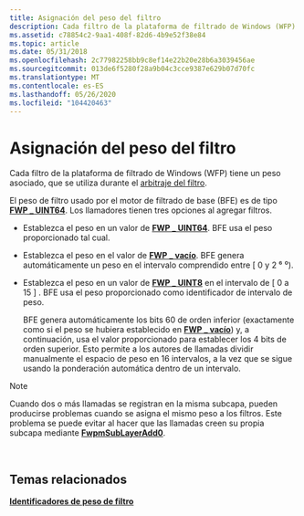 ```yaml
---
title: Asignación del peso del filtro
description: Cada filtro de la plataforma de filtrado de Windows (WFP) tiene un peso asociado, que se utiliza durante el arbitraje del filtro.
ms.assetid: c78854c2-9aa1-408f-82d6-4b9e52f38e84
ms.topic: article
ms.date: 05/31/2018
ms.openlocfilehash: 2c77982258bb9c8ef14e22b20e28b6a3039456ae
ms.sourcegitcommit: 013de6f5280f28a9b04c3cce9387e629b07d70fc
ms.translationtype: MT
ms.contentlocale: es-ES
ms.lasthandoff: 05/26/2020
ms.locfileid: "104420463"
---
```

# <a name="filter-weight-assignment"></a>Asignación del peso del filtro

Cada filtro de la plataforma de filtrado de Windows (WFP) tiene un peso asociado, que se utiliza durante el [arbitraje del filtro](filter-arbitration.md).

El peso de filtro usado por el motor de filtrado de base (BFE) es de tipo [**FWP \_ UINT64**](/windows/desktop/api/Fwptypes/ne-fwptypes-fwp_data_type). Los llamadores tienen tres opciones al agregar filtros.

-   Establezca el peso en un valor de [**FWP \_ UINT64**](/windows/desktop/api/Fwptypes/ne-fwptypes-fwp_data_type). BFE usa el peso proporcionado tal cual.
-   Establezca el peso en el valor de [**FWP \_ vacío**](/windows/desktop/api/Fwptypes/ne-fwptypes-fwp_data_type). BFE genera automáticamente un peso en el intervalo comprendido entre \[ 0 y 2 ⁶ ⁰).
-   Establezca el peso en un valor de [**FWP \_ UINT8**](/windows/desktop/api/Fwptypes/ne-fwptypes-fwp_data_type) en el intervalo de \[ 0 a 15 \] . BFE usa el peso proporcionado como identificador de intervalo de peso.

    BFE genera automáticamente los bits 60 de orden inferior (exactamente como si el peso se hubiera establecido en [**FWP \_ vacío**](/windows/desktop/api/Fwptypes/ne-fwptypes-fwp_data_type)) y, a continuación, usa el valor proporcionado para establecer los 4 bits de orden superior. Esto permite a los autores de llamadas dividir manualmente el espacio de peso en 16 intervalos, a la vez que se sigue usando la ponderación automática dentro de un intervalo.

> [!Note]  
> Cuando dos o más llamadas se registran en la misma subcapa, pueden producirse problemas cuando se asigna el mismo peso a los filtros. Este problema se puede evitar al hacer que las llamadas creen su propia subcapa mediante [**FwpmSubLayerAdd0**](/windows/desktop/api/Fwpmu/nf-fwpmu-fwpmsublayeradd0).

 

## <a name="related-topics"></a>Temas relacionados

<dl> <dt>

[**Identificadores de peso de filtro**](filter-weight-identifiers.md)
</dt> </dl>

 

 




